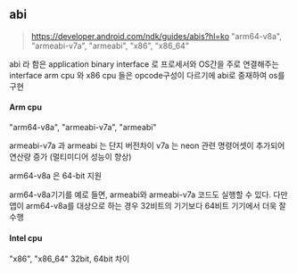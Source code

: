 


## abi

> https://developer.android.com/ndk/guides/abis?hl=ko
"arm64-v8a", "armeabi-v7a", "armeabi", "x86", "x86_64"

abi 라 함은 application binary interface 로 프로세서와 OS간을 주로 연결해주는 interface
arm cpu 와 x86 cpu 들은 opcode구성이 다르기에 abi로 중재하여 os를 구현

#### Arm cpu

"arm64-v8a", "armeabi-v7a", "armeabi"

armeabi-v7a 과 armeabi 는 단지 버전차이
v7a 는 neon 관련 명령어셋이 추가되어 연산량 증가 (멀티미디어 성능이 향상)

arm64-v8a 은 64-bit 지원

arm64-v8a기기를 예로 들면,  armeabi와 armeabi-v7a 코드도 실행할 수 있다. 다만 앱이 arm64-v8a를 대상으로 하는 경우 32비트의 기기보다 64비트 기기에서 더욱 잘 수행

#### Intel cpu

"x86", "x86_64"
32bit, 64bit 차이


<!--stackedit_data:
eyJoaXN0b3J5IjpbLTM0NDgyNjE4NCwtNjMyNjM2NzM1XX0=
-->